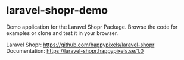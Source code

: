 # laravel-shopr-demo
Demo application for the Laravel Shopr Package. Browse the code for examples or clone and test it in your browser.

Laravel Shopr: https://github.com/happypixels/laravel-shopr  
Documentation: https://laravel-shopr.happypixels.se/1.0
